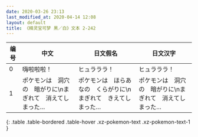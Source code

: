 ```yaml
---
date: 2020-03-26 23:13
last_modified_at: 2020-04-14 12:08
layout: default
title: 《精灵宝可梦 黑／白》文本 2-242
---
```

| 编号 | 中文 | 日文假名 | 日文汉字 |
| ---- | ---- | ---- | --- |
| 0 | 嗨啦啦啦！ | ヒュラララ！ | ヒュラララ！ |
| 1 | ポケモンは　洞穴の　暗がりに\nまぎれて　消えてしまった… | ポケモンは　ほらあなの　くらがりに\nまぎれて　きえてしまった… | ポケモンは　洞穴の　暗がりに\nまぎれて　消えてしまった… |
{: .table .table-bordered .table-hover .xz-pokemon-text .xz-pokemon-text-1 }